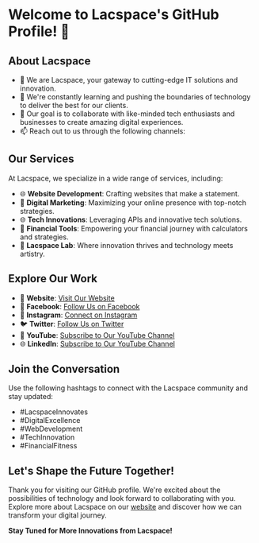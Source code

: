 # Welcome to Lacspace's GitHub Profile! 👋

## About Lacspace
- 👀 We are Lacspace, your gateway to cutting-edge IT solutions and innovation.
- 🌱 We're constantly learning and pushing the boundaries of technology to deliver the best for our clients.
- 💼 Our goal is to collaborate with like-minded tech enthusiasts and businesses to create amazing digital experiences.
- 📫 Reach out to us through the following channels:

## Our Services
At Lacspace, we specialize in a wide range of services, including:
- 🌐 **Website Development**: Crafting websites that make a statement.
- 🚀 **Digital Marketing**: Maximizing your online presence with top-notch strategies.
- 🌐 **Tech Innovations**: Leveraging APIs and innovative tech solutions.
- 💼 **Financial Tools**: Empowering your financial journey with calculators and strategies.
- 🧪 **Lacspace Lab**: Where innovation thrives and technology meets artistry.

## Explore Our Work
- 🔗 **Website**: [Visit Our Website](https://www.lacspace.com/)
- 📱 **Facebook**: [Follow Us on Facebook](https://www.facebook.com/Lacspacetechnologies)
- 📸 **Instagram**: [Connect on Instagram](https://www.instagram.com/the_lacspace/)
- 🐦 **Twitter**: [Follow Us on Twitter](https://twitter.com/the_lacspace)
- 🎥 **YouTube**: [Subscribe to Our YouTube Channel](https://www.youtube.com/@officiallacspace)
- 🌐 **LinkedIn**: [Subscribe to Our YouTube Channel](https://www.linkedin.com/company/Lacspace)

## Join the Conversation
Use the following hashtags to connect with the Lacspace community and stay updated:
- #LacspaceInnovates
- #DigitalExcellence
- #WebDevelopment
- #TechInnovation
- #FinancialFitness

## Let's Shape the Future Together!
Thank you for visiting our GitHub profile. We're excited about the possibilities of technology and look forward to collaborating with you. Explore more about Lacspace on our [website](https://lacspace.com/) and discover how we can transform your digital journey.

**Stay Tuned for More Innovations from Lacspace!**
